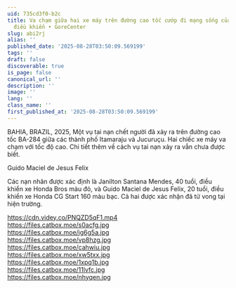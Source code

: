 ```yaml
---
uid: 735cd3f0-b2c
title: Va chạm giữa hai xe máy trên đường cao tốc cướp đi mạng sống của cả hai người
  điều khiển • GoreCenter
slug: abi2rj
alias: ''
published_date: '2025-08-28T03:50:09.569199'
tags: ''
draft: false
discoverable: true
is_page: false
canonical_url: ''
description: ''
image: ''
lang: ''
class_name: ''
first_published_at: '2025-08-28T03:50:09.569199'
---
```


BAHIA, BRAZIL, 2025, Một vụ tai nạn chết người đã xảy ra trên đường cao tốc BA-284 giữa các thành phố Itamaraju và Jucuruçu. Hai chiếc xe máy va chạm với tốc độ cao. Chi tiết thêm về cách vụ tai nạn xảy ra vẫn chưa được biết. 

Guido Maciel de Jesus Felix

Các nạn nhân được xác định là Janilton Santana Mendes, 40 tuổi, điều khiển xe Honda Bros màu đỏ, và Guido Maciel de Jesus Felix, 20 tuổi, điều khiển xe Honda CG Start 160 màu bạc. Cả hai được xác nhận đã tử vong tại hiện trường.

https://cdn.videy.co/PNQZD5qF1.mp4  
https://files.catbox.moe/s0acfg.jpg  
https://files.catbox.moe/jg6g5a.jpg  
https://files.catbox.moe/vp8hzg.jpg  
https://files.catbox.moe/cahwiu.jpg  
https://files.catbox.moe/xw5txx.jpg  
https://files.catbox.moe/1xpq1b.jpg  
https://files.catbox.moe/11lvfc.jpg  
https://files.catbox.moe/nhyqen.jpg
